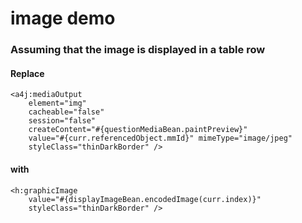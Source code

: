 # image demo

### Assuming that the image is displayed in a table row

#### Replace

    <a4j:mediaOutput 
        element="img" 
        cacheable="false"
        session="false"
        createContent="#{questionMediaBean.paintPreview}"
        value="#{curr.referencedObject.mmId}" mimeType="image/jpeg"
        styleClass="thinDarkBorder" />

#### with 

    <h:graphicImage 
        value="#{displayImageBean.encodedImage(curr.index)}"
        styleClass="thinDarkBorder" />

